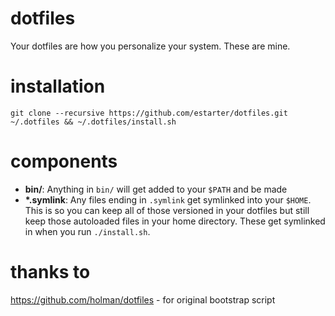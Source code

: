 # dotfiles
Your dotfiles are how you personalize your system. These are mine.


# installation 

    git clone --recursive https://github.com/estarter/dotfiles.git ~/.dotfiles && ~/.dotfiles/install.sh


# components

- **bin/**: Anything in `bin/` will get added to your `$PATH` and be made
- **\*.symlink**: Any files ending in `.symlink` get symlinked into
  your `$HOME`. This is so you can keep all of those versioned in your dotfiles
  but still keep those autoloaded files in your home directory. These get
  symlinked in when you run `./install.sh`.

# thanks to
https://github.com/holman/dotfiles - for original bootstrap script
